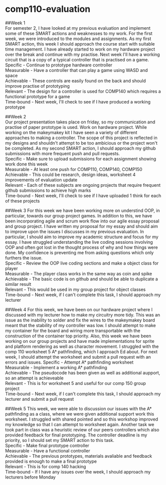 # comp110-evaluation

##Week 1  
For semester 2, I have looked at my previous evaluation and implement some of these SMART actions and weaknesses to my work. For the first week, we were introduced to the modules and assignments. As my first SMART action, this week I should approach the course start with suitable time management. I have already started to work on my hardware project over the break and continue with my practise. Next week I'll have a working circuit that is a copy of a typical controller that is practised on a game.  
Specific - Continue to prototype hardware controller  
Measurable - Have a controller that can play a game using WASD and space  
Achievable - These controls are easily found on the back and should improve practise of prototyping  
Relevant - The design for a controller is used for COMP140 which requires a functional prototype for a game  
Time-bound - Next week, I'll check to see if I have produced a working prototype  

##Week 2  
Our project presentation takes place on friday, so my communication and practise of paper prototype is used. Work on hardware project. While working on the makeymakey kit I have seen a variety of different approaches to making a controller. The scope of this project is reflected in my designs and shouldn't attempt to be too ambicious or the project won't be completed. As my second SMART action, I should approach my github submissions with more frequent push and pull requests.  
Specific - Make sure to upload submissions for each assignment showing work done this week  
Measurable - At least one push for COMP110, COMP140, COMP150  
Achievable - This could be research, design ideas, worksheet 4 improvements of evaluation update  
Relevant - Each of these subjects are ongoing projects that require frequent github submissions to achieve high marks  
Time-bound - Next week, I'll check to see if I have uploaded 1 think for each of these projects  

##Week 3
For this week we have been working more on understind OOP, in particular, towards our group project games. In addition to this, we have been incorporating agile and scrum work flow into our agile essay proposal and group project. I have written my proposal for my essay and should aim to improve upon the issues I discusses in my previous evaluation. In particular, I should aim to improve my academic structure and focus for my essay. I have struggled understanding the live coding sessions involving OOP and often got lost in the thought process of why and how things were done. My confidence is preventing me from asking questions which only furthers the issue.  
Specific - Review the OOP live coding sections and make a object class for player  
Measurable - The player class works in the same way as coin and spike  
Achievable - The basic code is on github and should be able to duplicate a similar result  
Relevant - This would be used in my group project for object classes  
Time-bound - Next week, if I can't complete this task, I should approach my lecturer    

##Week 4
For this week, we have been on our hardware project where I discussed with my lecturer how to make my circuitry more tidy. This was an issue as the inability to solder and fix the wires to the makeymakey board meant that the stability of my controller was low. I should attempt to make my container for the board and wiring more transportable with the construction of the container top priority. Also, this week we have been working on our group projects and have made implementations for sprite and platform rendering as well as character movement. I struggled with the comp 110 worksheet 5 A* pathfinding, which I approach Ed about. For next week, I should attempt the worksheet and submit a pull request with an errors and issues.
Specific - Attempt A* pathfinding worksheet  
Measurable - Implement a working A* pathfinding  
Achievable - The pseudocode has been given as well as additional aupport, so an attempt is achieveable  
Relevant - This is for worksheet 5 and useful for our comp 150 group project  
Time-bound - Next week, if I can't complete this task, I should approach my lecturer and submit a pull request  

##Week 5
This week, we were able to discussion our issues with the A* pathfinding as a class, where we were given additional support work this worksheet. I struggled with shared pointed and so this workshop improved my knowledge so that I can attempt to worksheet again. Another task we took part in class was a heuristic review of our peers controllers which also provided feedback for final prototyping. The controller deadline is my priority, so I should set my SMART action to this task.  
Specific - Make final prototype controller  
Measurable - Have a functional controller  
Achievable - The previous prototypes, materials avaliable and feedback provided is enough to make a final prototype  
Relevant - This is for comp 140 hacking  
Time-bound - If I have any issues over the week, I should approach my lecturers before Monday  
